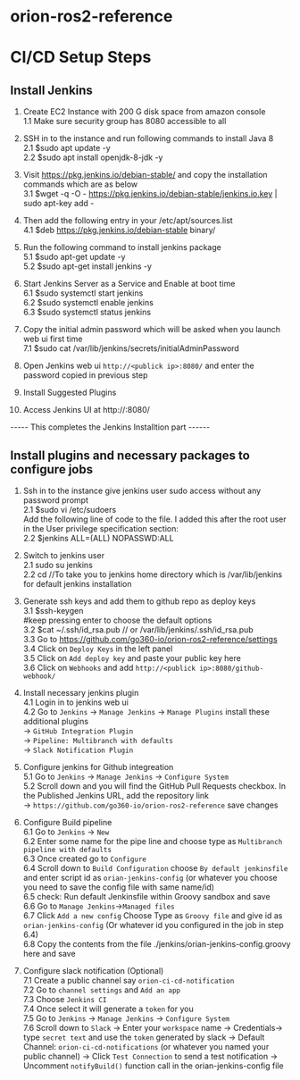 # orion-ros2-reference

# CI/CD Setup Steps

## Install Jenkins
1. Create EC2 Instance with 200 G disk space from amazon console <br />
  1.1 Make sure security group has 8080 accessible to all <br />
2. SSH in to the instance and run following commands to install Java 8 <br />
  2.1 $sudo apt update -y <br />
  2.2 $sudo apt install openjdk-8-jdk -y <br />

3. Visit https://pkg.jenkins.io/debian-stable/ and copy the installation commands which are as below <br />
  3.1 $wget -q -O - https://pkg.jenkins.io/debian-stable/jenkins.io.key | sudo apt-key add - <br />

4. Then add the following entry in your /etc/apt/sources.list <br />
  4.1 $deb https://pkg.jenkins.io/debian-stable binary/ <br />

5. Run the following command to install jenkins package <br />
  5.1 $sudo apt-get update -y <br />
  5.2 $sudo apt-get install jenkins -y <br />

6. Start Jenkins Server as a Service and Enable at boot time <br />
  6.1 $sudo systemctl start jenkins <br />
  6.2 $sudo systemctl enable jenkins <br />
  6.3 $sudo systemctl status jenkins <br />

7. Copy the initial admin password which will be asked when you launch web ui first time <br />
  7.1 $sudo cat /var/lib/jenkins/secrets/initialAdminPassword <br />

8. Open Jenkins web ui `http://<publick ip>:8080/` and enter the password copied in previous step <br />

9. Install Suggested Plugins <br />

10. Access Jenkins UI at http://<public ip>:8080/ <br />

----- This completes the Jenkins Installtion part ------

## Install plugins and necessary packages to configure jobs

1. Ssh in to the instance give jenkins user sudo access without any password prompt <br />
  2.1 $sudo vi /etc/sudoers <br />
  Add the following line of code to the file. I added this after the root user in the User privilege specification section: <br />
  2.2 $jenkins ALL=(ALL) NOPASSWD:ALL <br />

2. Switch to jenkins user <br />
  2.1 sudo su jenkins <br />
  2.2 cd //To take you to jenkins home directory which is /var/lib/jenkins for default jenkins installation <br />

3. Generate ssh keys and add them to github repo as deploy keys <br />
  3.1 $ssh-keygen <br />
  #keep pressing enter to choose the default options <br />
  3.2 $cat ~/.ssh/id_rsa.pub // or /var/lib/jenkins/.ssh/id_rsa.pub <br />
  3.3 Go to https://github.com/go360-io/orion-ros2-reference/settings <br />
  3.4 Click on `Deploy Keys` in the left panel <br />
  3.5 Click on `Add deploy key` and paste your public key here <br />
  3.6 Click on `Webhooks` and add `http://<publick ip>:8080/github-webhook/` <br />

4. Install necessary jenkins plugin <br />
  4.1 Login in to jenkins web ui <br />
  4.2 Go to `Jenkins` -> `Manage Jenkins` -> `Manage Plugins` install these additional plugins  <br />
    -> `GitHub Integration Plugin` <br />
    -> `Pipeline: Multibranch with defaults` <br />
    -> `Slack Notification Plugin` <br />

5. Configure jenkins for Github integreation <br />
  5.1 Go to `Jenkins` -> `Manage Jenkins` -> `Configure System` <br />
  5.2 Scroll down and you will find the GitHub Pull Requests checkbox. In the Published Jenkins URL, add the repository link <br />
    -> `https://github.com/go360-io/orion-ros2-reference` save changes <br />

6. Configure Build pipeline <br />
  6.1 Go to `Jenkins` -> `New` <br />
  6.2 Enter some name for the pipe line and choose type as `Multibranch pipeline with defaults` <br />
  6.3 Once created go to `Configure`  <br />
  6.4 Scroll down to `Build Configuration` choose `By default jenkinsfile` and enter script id as `orian-jenkins-config` (or whatever you choose you need to save the config file with same name/id) <br />
  6.5 check: Run default Jenkinsfile within Groovy sandbox and save <br />
  6.6 Go to `Manage Jenkins`->`Managed files` <br />
  6.7 Click `Add a new config` Choose Type as `Groovy file` and give id as `orian-jenkins-config` (Or whatever id you configured in the job in step 6.4) <br />
  6.8 Copy the contents from the file ./jenkins/orian-jenkins-config.groovy here and save <br />

7. Configure slack notification (Optional) <br />
  7.1 Create a public channel say `orion-ci-cd-notification` <br />
  7.2 Go to `channel settings` and `Add an app` <br />
  7.3 Choose `Jenkins CI` <br />
  7.4 Once select it will generate a `token` for you <br />
  7.5 Go to `Jenkins` -> `Manage Jenkins` -> `Configure System` <br />
  7.6 Scroll down to `Slack`
    -> Enter your `workspace` name
    -> Credentials-> type `secret text` and use the `token` generated by slack
    -> Default Channel: `orion-ci-cd-notifications` (or whatever you named your public channel)
    -> Click `Test Connection` to send a test notification
    -> Uncomment `notifyBuild()` function call in the orian-jenkins-config file





